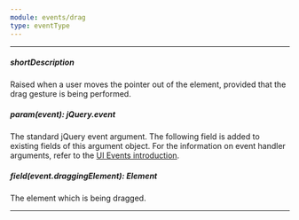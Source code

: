```yaml
---
module: events/drag
type: eventType
---
```

---
##### shortDescription
Raised when a user moves the pointer out of the element, provided that the drag gesture is being performed.

##### param(event): jQuery.event
The standard jQuery event argument. The following field is added to existing fields of this argument object. For the information on event handler arguments, refer to the [UI Events introduction](/api-reference/10%20UI%20Widgets/UI%20Events '/Documentation/ApiReference/UI_Widgets/UI_Events/').

##### field(event.draggingElement): Element
The element which is being dragged.

---
